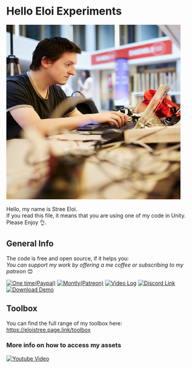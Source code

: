 # Hello Eloi Experiments
[![Profile Picture](EloiStree.png)](https://github.com/EloiStree)  

Hello, my name is Stree Eloi.  
If you read this file, it means that you are using one of my code in Unity.  
Please Enjoy 👌.  

## General Info

The code is free and open source, if it helps you:  
_You can support my work by offering a me coffee or subscribing to my patreon_ 😊  

[![One time(Paypal)](https://gitlab.com/eloistree/2018_11_16_patreonpattern/raw/master/Icons/Donation/PayPal.png)](https://www.paypal.me/eloistree)
[![Montly(Patreon)](https://gitlab.com/eloistree/2018_11_16_patreonpattern/raw/master/Icons/Donation/Patreon.png)](https://www.patreon.com/eloistree)
[![Video  Log](https://gitlab.com/eloistree/2018_11_16_patreonpattern/raw/master/Icons/Menu/Video.png)](https://eloistree.page.link/videolog)
[![Discord Link](https://gitlab.com/eloistree/2018_11_16_patreonpattern/raw/master/Icons/Menu/Talk.png)](https://eloistree.page.link/discord)
[![Download Demo](https://gitlab.com/eloistree/2018_11_16_patreonpattern/raw/master/Icons/Menu/Games.png)](https://eloistree.page.link/game)

## Toolbox
You can find the full range of my toolbox here:
https://eloistree.page.link/toolbox

### More info on how to access my assets
[![Youtube Video](http://img.youtube.com/vi/KdJI0ML_eUE/maxresdefault.jpg)](https://youtu.be/KdJI0ML_eUE)


